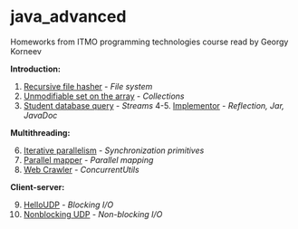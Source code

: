 # java_advanced
Homeworks from ITMO programming technologies course read by Georgy Korneev

**Introduction:**

1. [Recursive file hasher](./java-solutions/info/kgeorgiy/ja/urazov/walk) - _File system_
2. [Unmodifiable set on the array](./java-solutions/info/kgeorgiy/ja/urazov/arrayset) - 
_Collections_
3. [Student database query](./java-solutions/info/kgeorgiy/ja/urazov/student) - _Streams_
4-5. [Implementor](./java-solutions/info/kgeorgiy/ja/urazov/implementor) - _Reflection, Jar, JavaDoc_

**Multithreading:**

6. [Iterative parallelism](./java-solutions/info/kgeorgiy/ja/urazov/concurrent) - _Synchronization primitives_
7. [Parallel mapper](./java-solutions/info/kgeorgiy/ja/urazov/concurrent_2) - _Parallel mapping_
8. [Web Crawler](./java-solutions/info/kgeorgiy/ja/urazov/crawler) - _ConcurrentUtils_

**Client-server:**

9. [HelloUDP](./java-solutions/info/kgeorgiy/ja/urazov/hello) - _Blocking I/O_
10. [Nonblocking UDP](./java-solutions/info/kgeorgiy/ja/urazov/hello) - _Non-blocking I/O_
